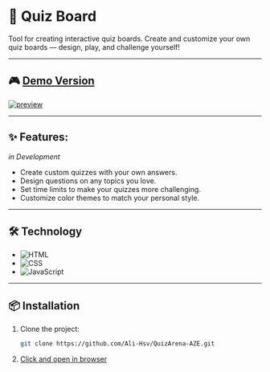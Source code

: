 # 🧠 Quiz Board

Tool for creating interactive quiz boards.
Create and customize your own quiz boards — design, play, and challenge yourself!

---

## 🎮 [Demo Version](https://ali-hsv.github.io/QuizArena-AZE/)

[![preview](https://i.postimg.cc/5tqn65mk/ezgif-451cd2da9534fc.gif)](https://i.postimg.cc/5tqn65mk/ezgif-451cd2da9534fc.gif)

---

## ✨ Features:

_in Development_

- Create custom quizzes with your own answers.
- Design questions on any topics you love.
- Set time limits to make your quizzes more challenging.
- Customize color themes to match your personal style.

---

## 🛠️ Technology

- ![HTML](https://img.shields.io/badge/-HTML5-orange?style=flat-square&logo=html5)
- ![CSS](https://img.shields.io/badge/-CSS3-blue?style=flat-square&logo=css3)
- ![JavaScript](https://img.shields.io/badge/-JavaScript-yellow?style=flat-square&logo=javascript)

---

## 📦 Installation

1. Clone the project:
   ```bash
   git clone https://github.com/Ali-Hsv/QuizArena-AZE.git
   ```
2. [Click and open in browser](https://ali-hsv.github.io/QuizArena-AZE/)
